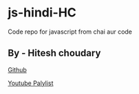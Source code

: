 # js-hindi-HC

Code repo for javascript from chai aur code

## By - Hitesh choudary

[Github](https://github.com/hiteshchoudhary/js-hindi-youtube)

[Youtube Palylist](https://www.youtube.com/playlist?list=PLu71SKxNbfoBuX3f4EOACle2y-tRC5Q37)
